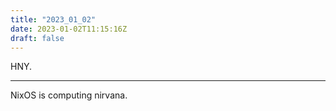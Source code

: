```yaml
---
title: "2023_01_02"
date: 2023-01-02T11:15:16Z
draft: false
---
```


HNY.

---

NixOS is computing nirvana.
